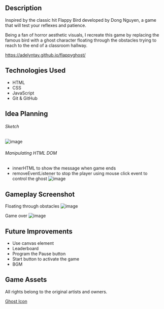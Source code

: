 ## Description
Inspired by the classic hit Flappy Bird developed by Dong Nguyen, a game that will test your reflexes and patience. 

Being a fan of horror aesthetic visuals, I recreate this game by replacing the famous bird with a ghost character floating through the obstacles trying to reach to the end of a classroom hallway. 

https://adelyntay.github.io/flappyghost/


## Technologies Used
- HTML
- CSS
- JavaScript
- Git & GitHub


## Idea Planning

###### Sketch
![image](https://user-images.githubusercontent.com/125279959/221002812-a06a8ea1-451e-48f0-9df4-30309e4855b0.png)

###### Manipulating HTML DOM 

- innerHTML to show the message when game ends
- removeEventListener to stop the player using mouse click event to control the ghost
![image](https://user-images.githubusercontent.com/125279959/221256339-51edd686-a433-46df-aaba-ebd4a9c1200f.png)


## Gameplay Screenshot

Floating through obstacles
![image](https://user-images.githubusercontent.com/125279959/221227058-7b08a1e9-f1fb-4880-95f4-e7fefe8696b9.png)


Game over
![image](https://user-images.githubusercontent.com/125279959/221227126-3ceb1484-df0a-4c44-a66a-b64e0a2b7e10.png)


## Future Improvements
- Use canvas element 
- Leaderboard
- Program the Pause button
- Start button to activate the game
- BGM

## Game Assets 
All rights belong to the original artists and owners.

<a href="https://www.flaticon.com/free-icons/spirit">Ghost Icon</a>
